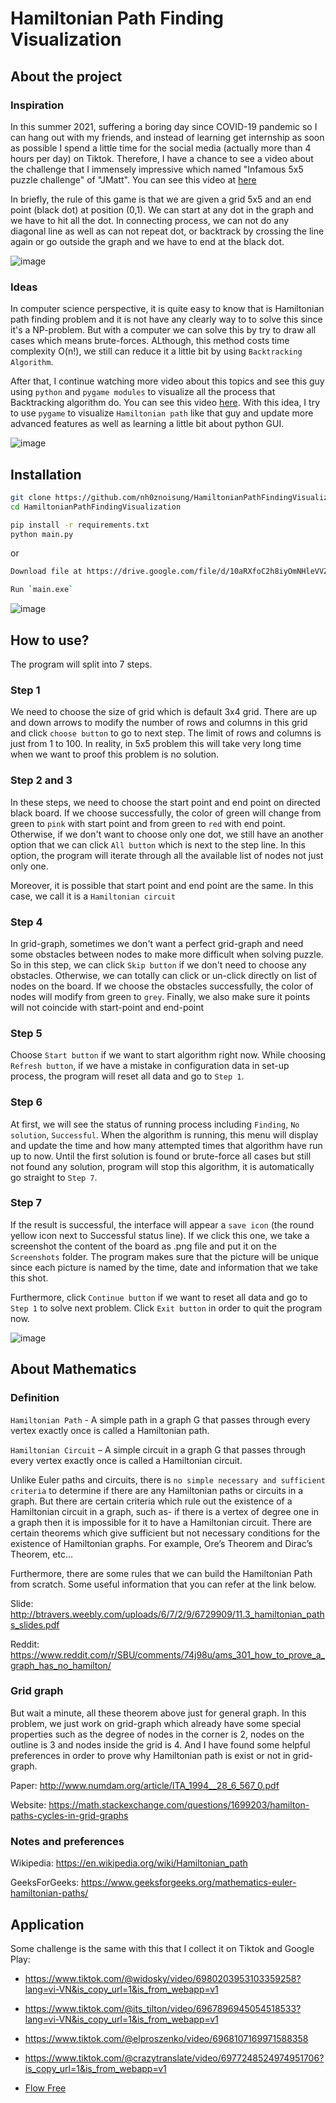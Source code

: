 # Hamiltonian Path Finding Visualization

## About the project

### Inspiration
[here]: https://www.tiktok.com/music/Infamous-5x5-puzzle-challenge-6677155524129065734?is_copy_url=1&is_from_webapp=v1.
In this summer 2021, suffering a boring day since COVID-19 pandemic so I can hang out with my friends, and instead of learning get internship as soon as possible I spend a little time for the social media (actually more than 4 hours per day) on Tiktok. Therefore, I have a chance to see a video about the challenge that I immensely impressive which named "Infamous 5x5 puzzle challenge" of "JMatt". You can see this video at [here]


In briefly, the rule of this game is that we are given a grid 5x5 and an end point (black dot) at position (0,1). We can start at any dot in the graph and we have to hit all the dot. In connecting process, we can not do any diagonal line as well as can not repeat dot, or backtrack by crossing the line again or go outside the graph and we have to end at the black dot.

![image](Images/rule.png)

### Ideas
In computer science perspective, it is quite easy to know that is Hamiltonian path finding problem and it is not have any clearly way to to solve this since it's a NP-problem. But with a computer we can solve this by try to draw all cases which means brute-forces. ALthough, this method costs time complexity O(n!), we still can reduce it a little bit by using `Backtracking Algorithm`. 

[here]: https://www.tiktok.com/@its_tilton/video/6975274358059109637?lang=vi-VN&is_copy_url=1&is_from_webapp=v1
After that, I continue watching more video about this topics and see this guy using `python` and `pygame modules` to visualize all the process that Backtracking algorithm do. You can see this video [here]. With this idea, I try to use `pygame` to visualize `Hamiltonian path` like that guy and update more advanced features as well as learning a little bit about python GUI.

![image](Images/sample.png)

## Installation

``` sh
git clone https://github.com/nh0znoisung/HamiltonianPathFindingVisualization.git
cd HamiltonianPathFindingVisualization

pip install -r requirements.txt
python main.py
```
or 
``` sh
Download file at https://drive.google.com/file/d/10aRXfoC2h8iyOmNHleVVZTVajpuOGpSk/view?usp=sharing

Run `main.exe`
```


![image](Images/demo1.png)


## How to use?
The program will split into 7 steps.

### Step 1
We need to choose the size of grid which is default 3x4 grid. There are up and down arrows to modify the number of rows and columns in this grid and click `choose button` to go to next step. The limit of rows and columns is just from 1 to 100. In reality, in 5x5 problem this will take very long time when we want to proof this problem is no solution.


### Step 2 and 3
In these steps, we need to choose the start point and end point on directed black board. If we choose successfully, the color of green will change from green to `pink` with start point and from green to `red` with end point. Otherwise, if we don't want to choose only one dot, we still have an another option that we can click `All button` which is next to the step line. In this option, the program will iterate through all the available list of nodes not just only one.

Moreover, it is possible that start point and end point are the same. In this case, we call it is a `Hamiltonian circuit`

### Step 4
In grid-graph, sometimes we don't want a perfect grid-graph and need some obstacles between nodes to make more difficult when solving puzzle. So in this step, we can click `Skip button` if we don't need to choose any obstacles. Otherwise, we can totally can click or un-click directly on list of nodes on the board. If we choose the obstacles successfully, the color of nodes will modify from green to `grey`. Finally, we also make sure it points will not coincide with start-point and end-point


### Step 5
Choose `Start button` if we want to start algorithm right now. While choosing `Refresh button`, if we have a mistake in configuration data in set-up process, the program will reset all data and go to `Step 1`.

### Step 6
At first, we will see the status of running process including `Finding`, `No solution`, `Successful`. When the algorithm is running, this menu will display and update the time and how many attempted times that algorithm have run up to now. Until the first solution is found or brute-force all cases but still not found any solution, program will stop this algorithm, it is automatically go straight to `Step 7`. 

### Step 7
If the result is successful, the interface will appear a `save icon` (the round yellow icon next to Successful status line). If we click this one, we take a screenshot the content of the board as .png file and put it on the `Screenshots` folder. The program makes sure that the picture will be unique since each picture is named by the time, date and information that we take this shot.

Furthermore, click `Continue button` if we want to reset all data and go to `Step 1` to solve next problem. Click `Exit button` in order to quit the program now.


![image](Images/demo2.png)



## About Mathematics

### Definition

`Hamiltonian Path` - A simple path in a graph G that passes through every vertex exactly once is called a Hamiltonian path. 

`Hamiltonian Circuit` – A simple circuit in a graph G that passes through every vertex exactly once is called a Hamiltonian circuit. 


Unlike Euler paths and circuits, there is `no simple necessary and sufficient criteria` to determine if there are any Hamiltonian paths or circuits in a graph. But there are certain criteria which rule out the existence of a Hamiltonian circuit in a graph, such as- if there is a vertex of degree one in a graph then it is impossible for it to have a Hamiltonian circuit. 
There are certain theorems which give sufficient but not necessary conditions for the existence of Hamiltonian graphs. For example, Ore’s Theorem and Dirac’s Theorem, etc...

Furthermore, there are some rules that we can build the Hamiltonian Path from scratch. Some useful information that you can refer at the link below.

Slide: http://btravers.weebly.com/uploads/6/7/2/9/6729909/11.3_hamiltonian_paths_slides.pdf

Reddit: https://www.reddit.com/r/SBU/comments/74j98u/ams_301_how_to_prove_a_graph_has_no_hamilton/


### Grid graph
But wait a minute, all these theorem above just for general graph. In this problem, we just work on grid-graph which already have some special properties such as the degree of nodes in the corner is 2, nodes on the outline is 3 and nodes inside the grid is 4. And I have found some helpful preferences in order to prove why Hamiltonian path is exist or not in grid-graph. 

Paper: http://www.numdam.org/article/ITA_1994__28_6_567_0.pdf 

Website: https://math.stackexchange.com/questions/1699203/hamilton-paths-cycles-in-grid-graphs


### Notes and preferences

Wikipedia: https://en.wikipedia.org/wiki/Hamiltonian_path

GeeksForGeeks: https://www.geeksforgeeks.org/mathematics-euler-hamiltonian-paths/


## Application

Some challenge is the same with this that I collect it on Tiktok and Google Play:

- https://www.tiktok.com/@widosky/video/6980203953103359258?lang=vi-VN&is_copy_url=1&is_from_webapp=v1
- https://www.tiktok.com/@its_tilton/video/6967896945054518533?lang=vi-VN&is_copy_url=1&is_from_webapp=v1
- https://www.tiktok.com/@elproszenko/video/6968107169971588358
- https://www.tiktok.com/@crazytranslate/video/6977248524974951706?is_copy_url=1&is_from_webapp=v1

- [Flow Free](https://play.google.com/store/apps/details?id=com.bigduckgames.flow&hl=en_US&gl=US)



